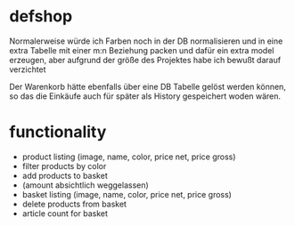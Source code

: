 # defshop




Normalerweise würde ich Farben noch in der DB normalisieren und in eine extra Tabelle mit einer m:n Beziehung packen und dafür ein extra model erzeugen, aber aufgrund der größe des Projektes habe ich bewußt darauf verzichtet

Der Warenkorb hätte ebenfalls über eine DB Tabelle gelöst werden können, so das die Einkäufe auch für später als History gespeichert woden wären.


# functionality

- product listing (image, name, color, price net, price gross)
- filter products by color
- add products to basket
- (amount absichtlich weggelassen)
- basket listing  (image, name, color, price net, price gross)
- delete products from basket
- article count for basket
